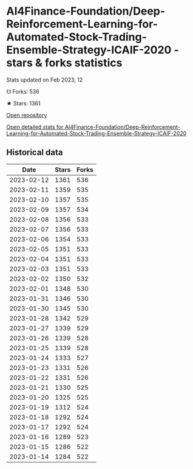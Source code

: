 # AI4Finance-Foundation/Deep-Reinforcement-Learning-for-Automated-Stock-Trading-Ensemble-Strategy-ICAIF-2020 - stars & forks statistics

Stats updated on Feb 2023, 12

☋ Forks: 536

★ Stars: 1361

[Open repository](https://github.com/AI4Finance-Foundation/Deep-Reinforcement-Learning-for-Automated-Stock-Trading-Ensemble-Strategy-ICAIF-2020)

[Open detailed stats for AI4Finance-Foundation/Deep-Reinforcement-Learning-for-Automated-Stock-Trading-Ensemble-Strategy-ICAIF-2020](https://reviewgithub.com/rep/AI4Finance-Foundation/Deep-Reinforcement-Learning-for-Automated-Stock-Trading-Ensemble-Strategy-ICAIF-2020)

## Historical data
| Date | Stars | Forks |
|------|-------|-------|
| 2023-02-12 | 1361 | 536 | 
| 2023-02-11 | 1359 | 535 | 
| 2023-02-10 | 1357 | 535 | 
| 2023-02-09 | 1357 | 534 | 
| 2023-02-08 | 1356 | 533 | 
| 2023-02-07 | 1356 | 533 | 
| 2023-02-06 | 1354 | 533 | 
| 2023-02-05 | 1351 | 533 | 
| 2023-02-04 | 1351 | 533 | 
| 2023-02-03 | 1351 | 533 | 
| 2023-02-02 | 1350 | 532 | 
| 2023-02-01 | 1348 | 530 | 
| 2023-01-31 | 1346 | 530 | 
| 2023-01-30 | 1345 | 530 | 
| 2023-01-28 | 1342 | 529 | 
| 2023-01-27 | 1339 | 529 | 
| 2023-01-26 | 1339 | 528 | 
| 2023-01-25 | 1339 | 528 | 
| 2023-01-24 | 1333 | 527 | 
| 2023-01-23 | 1331 | 526 | 
| 2023-01-22 | 1331 | 526 | 
| 2023-01-21 | 1330 | 525 | 
| 2023-01-20 | 1325 | 525 | 
| 2023-01-19 | 1312 | 524 | 
| 2023-01-18 | 1292 | 524 | 
| 2023-01-17 | 1292 | 524 | 
| 2023-01-16 | 1289 | 523 | 
| 2023-01-15 | 1286 | 522 | 
| 2023-01-14 | 1284 | 522 | 

